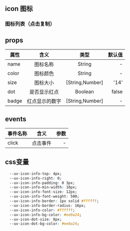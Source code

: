 ## icon 图标

### 图标列表（点击复制）


<script>
export default {
  mounted(){
    this.$store.commit('updateName','icon')
  }
}
</script>

## props

| 属性  |      含义      |      类型       | 默认值 |
| ----- | :------------: | :-------------: | -----: |
| name  |    图标名称    |     String      |      - |
| color |    图标颜色    |     String      |      - |
| size  |    图标大小    | [String,Number] |   '14' |
| dot   |  是否显示红点  |     Boolean     |  false |
| badge | 红点显示的数字 | [String,Number] |      - |

## events

| 事件名称 |   含义   | 参数 |
| -------- | :------: | ---: |
| click    | 点击事件 |    - |

## css变量

```css
  --uv-icon-info-top: 4px;
  --uv-icon-info-right: 0;
  --uv-icon-info-padding: 0 3px;
  --uv-icon-info-min-width: 16px;
  --uv-icon-info-font-size: 12px;
  --uv-icon-info-font-weight: 500;
  --uv-icon-info-border: 1px solid #ffffff;
  --uv-icon-info-border-radius: 16px;
  --uv-icon-info-color: #ffffff;
  --uv-icon-info-bg-color: #ee0a24;
  --uv-icon-dot-size: 8px;
  --uv-icon-dot-bg-color: #ee0a24;
```
